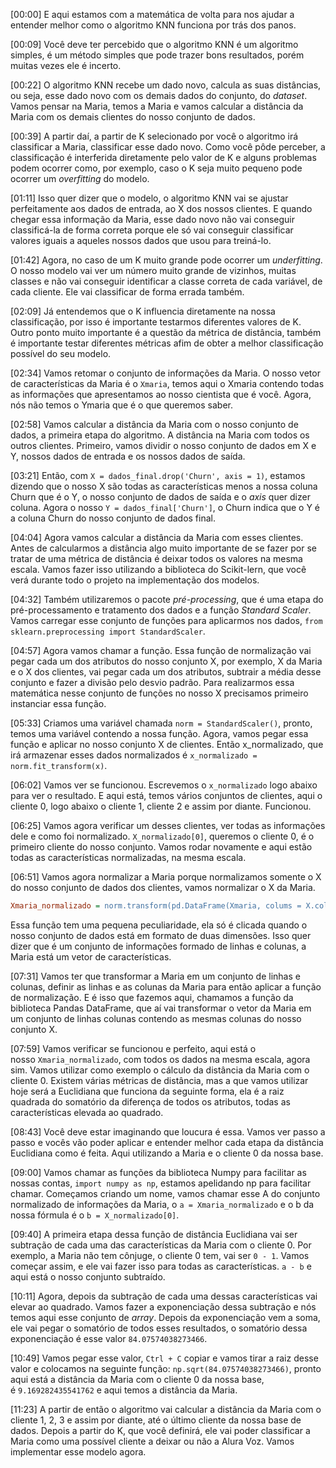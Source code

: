 [00:00] E aqui estamos com a matemática de volta para nos ajudar a entender melhor como o algoritmo KNN funciona por trás dos panos.

[00:09] Você deve ter percebido que o algoritmo KNN é um algoritmo simples, é um método simples que pode trazer bons resultados, porém muitas vezes ele é incerto.

[00:22] O algoritmo KNN recebe um dado novo, calcula as suas distâncias, ou seja, esse dado novo com os demais dados do conjunto, do _dataset_. Vamos pensar na Maria, temos a Maria e vamos calcular a distância da Maria com os demais clientes do nosso conjunto de dados.

[00:39] A partir daí, a partir de K selecionado por você o algoritmo irá classificar a Maria, classificar esse dado novo. Como você pôde perceber, a classificação é interferida diretamente pelo valor de K e alguns problemas podem ocorrer como, por exemplo, caso o K seja muito pequeno pode ocorrer um _overfitting_ do modelo.

[01:11] Isso quer dizer que o modelo, o algoritmo KNN vai se ajustar perfeitamente aos dados de entrada, ao X dos nossos clientes. E quando chegar essa informação da Maria, esse dado novo não vai conseguir classificá-la de forma correta porque ele só vai conseguir classificar valores iguais a aqueles nossos dados que usou para treiná-lo.

[01:42] Agora, no caso de um K muito grande pode ocorrer um _underfitting_. O nosso modelo vai ver um número muito grande de vizinhos, muitas classes e não vai conseguir identificar a classe correta de cada variável, de cada cliente. Ele vai classificar de forma errada também.

[02:09] Já entendemos que o K influencia diretamente na nossa classificação, por isso é importante testarmos diferentes valores de K. Outro ponto muito importante é a questão da métrica de distância, também é importante testar diferentes métricas afim de obter a melhor classificação possível do seu modelo.

[02:34] Vamos retomar o conjunto de informações da Maria. O nosso vetor de características da Maria é o `Xmaria`, temos aqui o Xmaria contendo todas as informações que apresentamos ao nosso cientista que é você. Agora, nós não temos o Ymaria que é o que queremos saber.

[02:58] Vamos calcular a distância da Maria com o nosso conjunto de dados, a primeira etapa do algoritmo. A distância na Maria com todos os outros clientes. Primeiro, vamos dividir o nosso conjunto de dados em X e Y, nossos dados de entrada e os nossos dados de saída.

[03:21] Então, com `X = dados_final.drop('Churn', axis = 1)`, estamos dizendo que o nosso X são todas as características menos a nossa coluna Churn que é o Y, o nosso conjunto de dados de saída e o _axis_ quer dizer coluna. Agora o nosso `Y = dados_final['Churn']`, o Churn indica que o Y é a coluna Churn do nosso conjunto de dados final.

[04:04] Agora vamos calcular a distância da Maria com esses clientes. Antes de calcularmos a distância algo muito importante de se fazer por se tratar de uma métrica de distância é deixar todos os valores na mesma escala. Vamos fazer isso utilizando a biblioteca do Scikit-lern, que você verá durante todo o projeto na implementação dos modelos.

[04:32] Também utilizaremos o pacote _pré-processing_, que é uma etapa do pré-processamento e tratamento dos dados e a função _Standard Scaler_. Vamos carregar esse conjunto de funções para aplicarmos nos dados, `from sklearn.preprocessing import StandardScaler`.

[04:57] Agora vamos chamar a função. Essa função de normalização vai pegar cada um dos atributos do nosso conjunto X, por exemplo, X da Maria e o X dos clientes, vai pegar cada um dos atributos, subtrair a média desse conjunto e fazer a divisão pelo desvio padrão. Para realizarmos essa matemática nesse conjunto de funções no nosso X precisamos primeiro instanciar essa função.

[05:33] Criamos uma variável chamada `norm = StandardScaler()`, pronto, temos uma variável contendo a nossa função. Agora, vamos pegar essa função e aplicar no nosso conjunto X de clientes. Então x_normalizado, que irá armazenar esses dados normalizados é `x_normalizado = norm.fit_transform(x)`.

[06:02] Vamos ver se funcionou. Escrevemos o `x_normalizado` logo abaixo para ver o resultado. E aqui está, temos vários conjuntos de clientes, aqui o cliente 0, logo abaixo o cliente 1, cliente 2 e assim por diante. Funcionou.

[06:25] Vamos agora verificar um desses clientes, ver todas as informações dele e como foi normalizado. `X_normalizado[0]`, queremos o cliente 0, é o primeiro cliente do nosso conjunto. Vamos rodar novamente e aqui estão todas as características normalizadas, na mesma escala.

[06:51] Vamos agora normalizar a Maria porque normalizamos somente o X do nosso conjunto de dados dos clientes, vamos normalizar o X da Maria.

```ini
Xmaria_normalizado = norm.transform(pd.DataFrame(Xmaria, colums = X.colums))
```

Essa função tem uma pequena peculiaridade, ela só é clicada quando o nosso conjunto de dados está em formato de duas dimensões. Isso quer dizer que é um conjunto de informações formado de linhas e colunas, a Maria está um vetor de características.

[07:31] Vamos ter que transformar a Maria em um conjunto de linhas e colunas, definir as linhas e as colunas da Maria para então aplicar a função de normalização. E é isso que fazemos aqui, chamamos a função da biblioteca Pandas DataFrame, que aí vai transformar o vetor da Maria em um conjunto de linhas colunas contendo as mesmas colunas do nosso conjunto X.

[07:59] Vamos verificar se funcionou e perfeito, aqui está o nosso `Xmaria_normalizado`, com todos os dados na mesma escala, agora sim. Vamos utilizar como exemplo o cálculo da distância da Maria com o cliente 0. Existem várias métricas de distância, mas a que vamos utilizar hoje será a Euclidiana que funciona da seguinte forma, ela é a raiz quadrada do somatório da diferença de todos os atributos, todas as características elevada ao quadrado.

[08:43] Você deve estar imaginando que loucura é essa. Vamos ver passo a passo e vocês vão poder aplicar e entender melhor cada etapa da distância Euclidiana como é feita. Aqui utilizando a Maria e o cliente 0 da nossa base.

[09:00] Vamos chamar as funções da biblioteca Numpy para facilitar as nossas contas, `import numpy as np`, estamos apelidando np para facilitar chamar. Começamos criando um nome, vamos chamar esse A do conjunto normalizado de informações da Maria, o `a = Xmaria_normalizado` e o b da nossa fórmula é o `b = X_normalizado[0]`.

[09:40] A primeira etapa dessa função de distância Euclidiana vai ser subtração de cada uma das características da Maria com o cliente 0. Por exemplo, a Maria não tem cônjuge, o cliente 0 tem, vai ser `0 - 1`. Vamos começar assim, e ele vai fazer isso para todas as características. `a - b` e aqui está o nosso conjunto subtraído.

[10:11] Agora, depois da subtração de cada uma dessas características vai elevar ao quadrado. Vamos fazer a exponenciação dessa subtração e nós temos aqui esse conjunto de _array_. Depois da exponenciação vem a soma, ele vai pegar o somatório de todos esses resultados, o somatório dessa exponenciação é esse valor `84.07574038273466`.

[10:49] Vamos pegar esse valor, `Ctrl + C` copiar e vamos tirar a raiz desse valor e colocamos na seguinte função: `np.sqrt(84.07574038273466)`, pronto aqui está a distância da Maria com o cliente 0 da nossa base, é `9.169282435541762` e aqui temos a distância da Maria.

[11:23] A partir de então o algoritmo vai calcular a distância da Maria com o cliente 1, 2, 3 e assim por diante, até o último cliente da nossa base de dados. Depois a partir do K, que você definirá, ele vai poder classificar a Maria como uma possível cliente a deixar ou não a Alura Voz. Vamos implementar esse modelo agora.